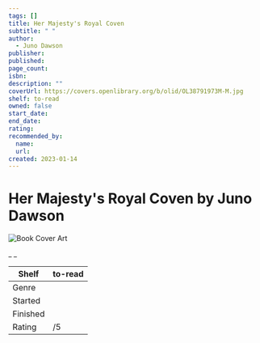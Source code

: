 ```yaml
---
tags: []
title: Her Majesty's Royal Coven
subtitle: " "
author:
  - Juno Dawson
publisher:
published:
page_count:
isbn:
description: ""
coverUrl: https://covers.openlibrary.org/b/olid/OL38791973M-M.jpg
shelf: to-read
owned: false
start_date:
end_date:
rating:
recommended_by:
  name:
  url:
created: 2023-01-14
---
```


# Her Majesty's Royal Coven by Juno Dawson

![Book Cover Art](https://covers.openlibrary.org/b/olid/OL38791973M-M.jpg)

_ _

| Shelf | to-read |
| --- | --- |
| Genre |  |
| Started |  |
| Finished |  |
| Rating | /5 |
